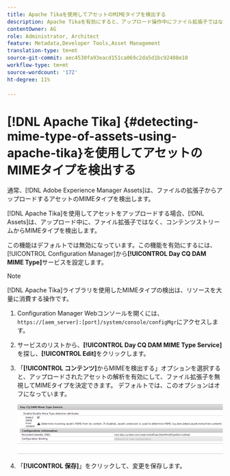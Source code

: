 ```yaml
---
title: Apache Tikaを使用してアセットのMIMEタイプを検出する
description: Apache Tikaを有効にすると、アップロード操作中にファイル拡張子ではなく、コンテンツストリームからアセットのMIMEタイプを [!DNL Experience Manager Assets] 検出できます。
contentOwner: AG
role: Administrator, Architect
feature: Metadata,Developer Tools,Asset Management
translation-type: tm+mt
source-git-commit: aec4530fa93eacd151ca069c2da5d1bc92408e10
workflow-type: tm+mt
source-wordcount: '172'
ht-degree: 11%

---
```



# [!DNL Apache Tika] {#detecting-mime-type-of-assets-using-apache-tika}を使用してアセットのMIMEタイプを検出する

通常、[!DNL Adobe Experience Manager Assets]は、ファイルの拡張子からアップロードするアセットのMIMEタイプを検出します。

[!DNL Apache Tika]を使用してアセットをアップロードする場合、[!DNL Assets]は、アップロード中に、ファイル拡張子ではなく、コンテンツストリームからMIMEタイプを検出します。

この機能はデフォルトでは無効になっています。この機能を有効にするには、[!UICONTROL Configuration Manager]から&#x200B;**[!UICONTROL Day CQ DAM MIME Type]**&#x200B;サービスを設定します。

>[!NOTE]
>
>[!DNL Apache Tika]ライブラリを使用したMIMEタイプの検出は、リソースを大量に消費する操作です。

1. Configuration Manager Webコンソールを開くには、`https://[aem_server]:[port]/system/console/configMgr`にアクセスします。

1. サービスのリストから、**[!UICONTROL Day CQ DAM MIME Type Service]**&#x200B;を探し、**[!UICONTROL Edit]**&#x200B;をクリックします。

1. 「**[!UICONTROL コンテンツ]**&#x200B;からMIMEを検出する」オプションを選択すると、アップロードされたアセットの解析を有効にして、ファイル拡張子を無視してMIMEタイプを決定できます。 デフォルトでは、このオプションはオフになっています。

   ![chlimage_1-333](assets/chlimage_1-333.png)

1. 「**[!UICONTROL 保存]**」をクリックして、変更を保存します。
